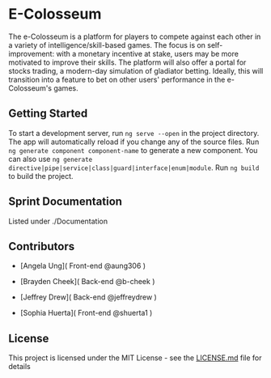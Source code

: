 # E-Colosseum
The e-Colosseum is a platform for players to compete against each other in a variety of intelligence/skill-based games. The focus is on self-improvement: with a monetary incentive at stake, users may be more motivated to improve their skills. 
The platform will also offer a portal for stocks trading, a modern-day simulation of gladiator betting. Ideally, this will transition into a feature to bet on other users' performance in the e-Colosseum's games.

## Getting Started
To start a development server, run `ng serve --open` in the project directory. The app will automatically reload if you change any of the source files.
Run `ng generate component component-name` to generate a new component. You can also use `ng generate directive|pipe|service|class|guard|interface|enum|module`.
Run `ng build` to build the project.

## Sprint Documentation
Listed under ./Documentation

## Contributors
* [Angela Ung](
  Front-end
  @aung306
)

* [Brayden Cheek](
  Back-end
  @b-cheek
)

* [Jeffrey Drew](
  Back-end
  @jeffreydrew
)

* [Sophia Huerta](
  Front-end
  @shuerta1
)

## License
This project is licensed under the MIT License - see the [LICENSE.md](LICENSE.md) file for details
